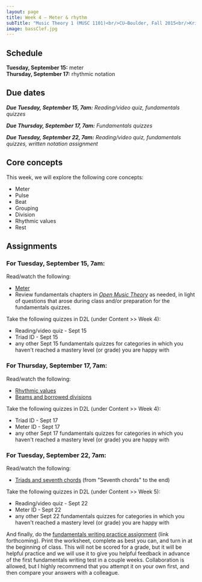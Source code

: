 ```yaml
---
layout: page
title: Week 4 – Meter & rhythm
subTitle: "Music Theory 1 (MUSC 1101)<br/>CU–Boulder, Fall 2015<br/>Kris Shaffer, Ph.D. – instructor"
image: bassClef.jpg
---
```


## Schedule

**Tuesday, September 15:** meter  
**Thursday, September 17:** rhythmic notation 

## Due dates

***Due Tuesday, September 15, 7am:*** *Reading/video quiz, fundamentals quizzes* 

***Due Thursday, September 17, 7am:*** *Fundamentals quizzes*  

***Due Tuesday, September 22, 7am:*** *Reading/video quiz, fundamentals quizzes, written notation assignment*

## Core concepts

This week, we will explore the following core concepts:

- Meter  
- Pulse  
- Beat  
- Grouping  
- Division  
- Rhythmic values  
- Rest  


## Assignments

### For Tuesday, September 15, 7am:

Read/watch the following:

- [Meter](http://openmusictheory.com/meter.html)  
- Review fundamentals chapters in [*Open Music Theory*](http://openmusictheory.com/contents.html) as needed, in light of questions that arose during class and/or preparation for the fundamentals quizzes.  

Take the following quizzes in D2L (under Content >> Week 4):

- Reading/video quiz - Sept 15  
- Triad ID - Sept 15  
- any other Sept 15 fundamentals quizzes for categories in which you haven't reached a mastery level (or grade) you are happy with


### For Thursday, September 17, 7am:

Read/watch the following:

- [Rhythmic values](http://openmusictheory.com/rhythmicValues.html)  
- [Beams and borrowed divisions](http://openmusictheory.com/beams.html)  

Take the following quizzes in D2L (under Content >> Week 4):

- Triad ID - Sept 17  
- Meter ID - Sept 17  
- any other Sept 17 fundamentals quizzes for categories in which you haven't reached a mastery level (or grade) you are happy with


### For Tuesday, September 22, 7am:

Read/watch the following:

- [Triads and seventh chords](http://openmusictheory.com/triads.html) (from "Seventh chords" to the end)  

Take the following quizzes in D2L (under Content >> Week 5):

- Reading/video quiz - Sept 22  
- Meter ID - Sept 22  
- any other Sept 22 fundamentals quizzes for categories in which you haven't reached a mastery level (or grade) you are happy with

And finally, do the [fundamentals writing practice assignment](/media/WritingAssignment2.pdf) (link forthcoming). Print the worksheet, complete as best you can, and turn in at the beginning of class. This will not be scored for a grade, but it will be helpful practice and we will use it to give you helpful feedback in advance of the first fundamentals writing test in a couple weeks. Collaboration is allowed, but I highly recommend that you attempt it on your own first, and then compare your answers with a colleague.